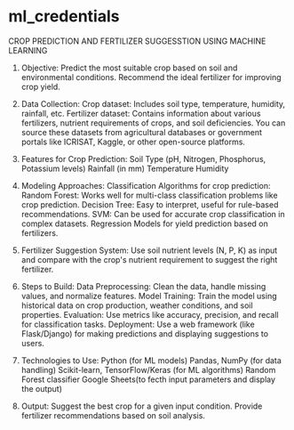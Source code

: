 # ml_credentials
CROP PREDICTION AND FERTILIZER SUGGESSTION USING MACHINE LEARNING
1. Objective:
Predict the most suitable crop based on soil and environmental conditions.
Recommend the ideal fertilizer for improving crop yield.
2. Data Collection:
Crop dataset: Includes soil type, temperature, humidity, rainfall, etc.
Fertilizer dataset: Contains information about various fertilizers, nutrient requirements of crops, and soil deficiencies.
You can source these datasets from agricultural databases or government portals like ICRISAT, Kaggle, or other open-source platforms.

3. Features for Crop Prediction:
Soil Type (pH, Nitrogen, Phosphorus, Potassium levels)
Rainfall (in mm)
Temperature
Humidity
4. Modeling Approaches:
Classification Algorithms for crop prediction:
Random Forest: Works well for multi-class classification problems like crop prediction.
Decision Tree: Easy to interpret, useful for rule-based recommendations.
SVM: Can be used for accurate crop classification in complex datasets.
Regression Models for yield prediction based on fertilizers.
5. Fertilizer Suggestion System:
Use soil nutrient levels (N, P, K) as input and compare with the crop's nutrient requirement to suggest the right fertilizer.
6. Steps to Build:
Data Preprocessing: Clean the data, handle missing values, and normalize features.
Model Training: Train the model using historical data on crop production, weather conditions, and soil properties.
Evaluation: Use metrics like accuracy, precision, and recall for classification tasks.
Deployment: Use a web framework (like Flask/Django) for making predictions and displaying suggestions to users.
7. Technologies to Use:
Python (for ML models)
Pandas, NumPy (for data handling)
Scikit-learn, TensorFlow/Keras (for ML algorithms)
Random Forest classifier
Google Sheets(to fecth input parameters and display the output)
9. Output:
Suggest the best crop for a given input condition.
Provide fertilizer recommendations based on soil analysis.
